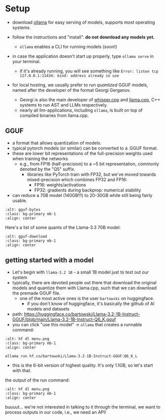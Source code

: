 # Setup

- download [ollama](https://ollama.com/download) for easy serving of models, supports most operating systems.
- follow the instructions and "install". **do not download any models yet.**
  - `ollama` enables a CLI for running models (soon!)
- in case the application doesn't start up properly, type `ollama serve` in your terminal.

  - if it's already running, you will see something like `Error: listen tcp 127.0.0.1:11434: bind: address already in use`

- for local hosting, we usually prefer to run _quantized_ GGUF models, named after the developer of the format Georgi Gerganov.
  - Georgi is also the main developer of [whisper.cpp](https://github.com/ggerganov/whisper.cpp) and [llama.cpp](https://github.com/ggerganov/llama.cpp), C++ systems to run AST and LLMs respectively.
  - nearly all llm-applications, including `ollama`, is built on top of compiled binaries from llama.cpp.

## GGUF

- a format that allows quantization of models.
- typical pytorch models (or similar) can be converted to a .GGUF format.
- these are lower bit representations of the full-precision weights used when training the networks
  - e.g., from FP16 (half-precision) to a ~5 bit representation, commonly denoted by the "Q5" suffix.
    - libraries like PyTorch train with FP32, but we've moved towards mixed-precision which combines FP32 and FP16:
      - FP16: weights/activations
      - FP32: gradients during backprop: numerical stability
- can reduce a 70B model (140GB!!!) to 20-30GB while still being fairly usable.

```{image} ../assets/gguf-bytes.png
:alt: gguf-bytes
:class: bg-primary mb-1
:align: center
```

Here's a list of some quants of the Llama-3.3 70B model:

```{image} ../assets/gguf-download.png
:alt: gguf-download
:class: bg-primary mb-1
:align: center
```

## getting started with a model

- Let's begin with `llama-3.2 1B` - a small 1B model just to test out our system
- typically, there are devoted people out there that download the original models and quantize them with Llama.cpp, such that we can download the premade GGUF file.
  - one of the most active ones is the user `bartowski` on huggingface.
    - if you don't know of huggingface, it's basically the github of AI models and datasets
- path: <https://huggingface.co/bartowski/Llama-3.2-1B-Instruct-GGUF/blob/main/Llama-3.2-1B-Instruct-Q6_K.gguf>
- you can click "use this model" -> `ollama` that creates a runnable command:

```{image} ../assets/huggingface-menu.png
:alt: hf dl menu.png
:class: bg-primary mb-1
:align: center
```

`ollama run hf.co/bartowski/Llama-3.2-1B-Instruct-GGUF:Q6_K_L`

- this is the 6-bit version of highest quality. It's only 1.1GB, so let's start with that.

the output of the run command:

```{image} ../assets/ollama-cli.png
:alt: hf dl menu.png
:class: bg-primary mb-1
:align: center
```

buuuut... we're not interested in talking to it through the terminal, we want to process outputs in our code, i.e., we need an API!
